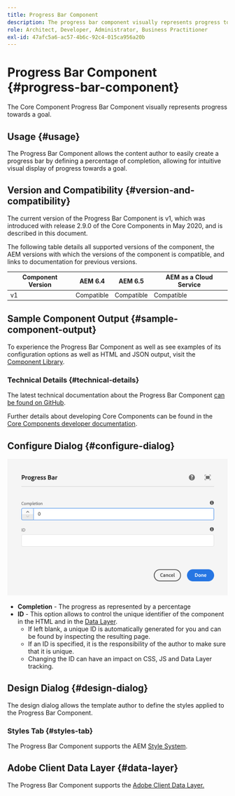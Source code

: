 ```yaml
---
title: Progress Bar Component
description: The progress bar component visually represents progress towards a goal
role: Architect, Developer, Administrator, Business Practitioner
exl-id: 47afc5a6-ac57-4b6c-92c4-015ca956a20b
---
```

# Progress Bar Component {#progress-bar-component}

The Core Component Progress Bar Component visually represents progress towards a goal.

## Usage {#usage}

The Progress Bar Component allows the content author to easily create a progress bar by defining a percentage of completion, allowing for intuitive visual display of progress towards a goal.

## Version and Compatibility {#version-and-compatibility}

The current version of the Progress Bar Component is v1, which was introduced with release 2.9.0 of the Core Components in May 2020, and is described in this document.  
  
The following table details all supported versions of the component, the AEM versions with which the versions of the component is compatible, and links to documentation for previous versions.

| Component Version |AEM 6.4 |AEM 6.5 |AEM as a Cloud Service|
|---|---|---|---|
| v1 |Compatible |Compatible|Compatible|

## Sample Component Output {#sample-component-output}

To experience the Progress Bar Component as well as see examples of its configuration options as well as HTML and JSON output, visit the [Component Library](https://adobe.com/go/aem_cmp_library_progressbar).

### Technical Details {#technical-details}

The latest technical documentation about the Progress Bar Component [can be found on GitHub](https://adobe.com/go/aem_cmp_tech_progress_v1).

Further details about developing Core Components can be found in the [Core Components developer documentation](/help/developing/overview.md).

## Configure Dialog {#configure-dialog}

![Progress Bar Component's edit dialog](/help/assets/progress-bar-edit.png)

* **Completion** - The progress as represented by a percentage
* **ID** - This option allows to control the unique identifier of the component in the HTML and in the [Data Layer](/help/developing/data-layer/overview.md).
  * If left blank, a unique ID is automatically generated for you and can be found by inspecting the resulting page.
  * If an ID is specified, it is the responsibility of the author to make sure that it is unique.
  * Changing the ID can have an impact on CSS, JS and Data Layer tracking.

## Design Dialog {#design-dialog}

The design dialog allows the template author to define the styles applied to the Progress Bar Component.

### Styles Tab {#styles-tab}

The Progress Bar Component supports the AEM [Style System](/help/get-started/authoring.md#component-styling).

## Adobe Client Data Layer {#data-layer}

The Progress Bar Component supports the [Adobe Client Data Layer.](/help/developing/data-layer/overview.md)
